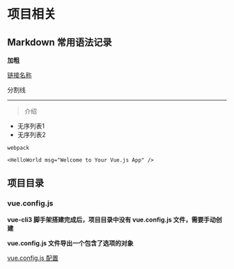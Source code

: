 # 项目相关
> 
## Markdown 常用语法记录
**加粗**

[链接名称](链接地址)

分割线
___

>  介绍

- 无序列表1
- 无序列表2

`webpack`

```
<HelloWorld msg="Welcome to Your Vue.js App" />
```



## 项目目录
### vue.config.js
**vue-cli3 脚手架搭建完成后，项目目录中没有 vue.config.js 文件，需要手动创建**

**vue.config.js 文件导出一个包含了选项的对象**

[vue.config.js 配置](https://cli.vuejs.org/zh/config/#vue-config-js)


